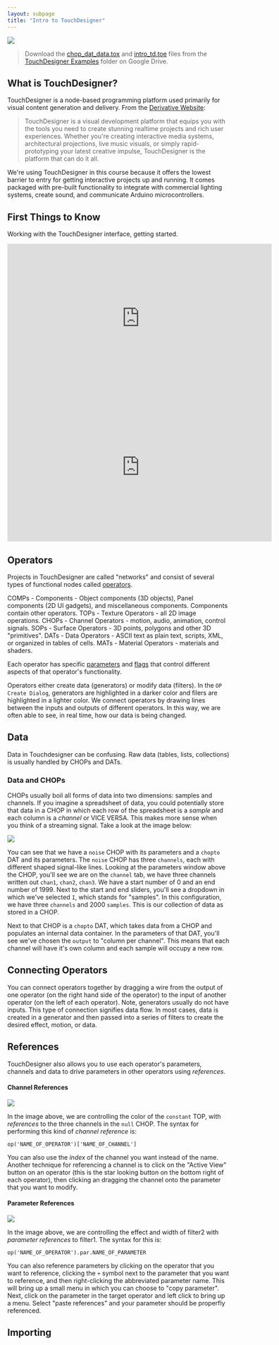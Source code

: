 ```yaml
---
layout: subpage
title: "Intro to TouchDesigner"
---
```


<img 
src="{{site.baseurl}}/assets/touchdesigner.png" 
style="max-width: 600px;" 
/>

> Download the [chop_dat_data.tox](https://drive.google.com/open?id=1F71l2Xh94vETsBxO1qEyLFkx1nxFazj7) and [intro_td.toe](https://drive.google.com/open?id=1tMGxQgNpjmRVDqkwoHmYm9SnjyOkx7BW) files from the [TouchDesigner Examples](https://drive.google.com/drive/folders/144ml7hfzFDR0Y7ZKa4WMo_aPQbVOkqTP?usp=sharing) folder on Google Drive.

## What is TouchDesigner?

TouchDesigner is a node-based programming platform used primarily for visual content generation and delivery. From the [Derivative Website](https://www.derivative.ca/):

> TouchDesigner is a visual development platform that equips you with the tools you need to create stunning realtime projects and rich user experiences. Whether you're creating interactive media systems, architectural projections, live music visuals, or simply rapid-prototyping your latest creative impulse, TouchDesigner is the platform that can do it all.

We're using TouchDesigner in this course because it offers the lowest barrier to entry for getting interactive projects up and running. It comes packaged with pre-built functionality to integrate with commercial lighting systems, create sound, and communicate Arduino microcontrollers.

## First Things to Know

Working with the TouchDesigner interface, getting started.

<iframe src="https://player.vimeo.com/video/160552892?color=fffffff&title=0&byline=0&portrait=0" width="600" height="338" frameborder="0" webkitallowfullscreen mozallowfullscreen allowfullscreen></iframe>

<iframe src="https://player.vimeo.com/video/168540270?color=fffffff&title=0&byline=0&portrait=0" width="600" height="338" frameborder="0" webkitallowfullscreen mozallowfullscreen allowfullscreen></iframe>

## Operators

Projects in TouchDesigner are called "networks" and consist of several types of functional nodes called [operators](https://docs.derivative.ca/index.php?title=Operator).

COMPs - Components - Object components (3D objects), Panel components (2D UI gadgets), and miscellaneous components. Components contain other operators.
TOPs - Texture Operators - all 2D image operations.
CHOPs - Channel Operators - motion, audio, animation, control signals.
SOPs - Surface Operators - 3D points, polygons and other 3D "primitives".
DATs - Data Operators - ASCII text as plain text, scripts, XML, or organized in tables of cells.
MATs - Material Operators - materials and shaders.

Each operator has specific [parameters](https://docs.derivative.ca/Parameter) and [flags](https://docs.derivative.ca/Flag) that control different aspects of that operator's functionality.

Operators either create data (generators) or modify data (filters). In the `OP Create Dialog`, generators are highlighted in a darker color and filers are highlighted in a lighter color. We connect operators by drawing lines between the inputs and outputs of different operators. In this way, we are often able to see, in real time, how our data is being changed.

## Data

Data in Touchdesigner can be confusing. Raw data (tables, lists, collections) is usually handled by CHOPs and DATs.

### Data and CHOPs

CHOPs usually boil all forms of data into two dimensions: samples and channels. If you imagine a spreadsheet of data, you could potentially store that data in a CHOP in which each row of the spreadsheet is a _sample_ and each column is a _channel_ or VICE VERSA. This makes more sense when you think of a streaming signal. Take a look at the image below:

<img
src="{{site.baseurl}}/assets/td_data.png"
style="max-width: 600px;"
/>

You can see that we have a `noise` CHOP with its parameters and a `chopto` DAT and its parameters. The `noise` CHOP has three `channels`, each with different shaped signal-like lines. Looking at the parameters window above the CHOP, you'll see we are on the `channel` tab, we have three channels written out `chan1`, `chan2`, `chan3`. We have a start number of 0 and an end number of 1999. Next to the start and end sliders, you'll see a dropdown in which we've selected `I`, which stands for "samples". In this configuration, we have three `channels` and 2000 `samples`. This is our collection of data as stored in a CHOP.

Next to that CHOP is a `chopto` DAT, which takes data from a CHOP and populates an internal data container. In the parameters of that DAT, you'll see we've chosen the `output` to "column per channel". This means that each channel will have it's own column and each sample will occupy a new row.

## Connecting Operators

You can connect operators together by dragging a wire from the output of one operator (on the right hand side of the operator) to the input of another operator (on the left of each operator). Note, generators usually do not have inputs. This type of connection signifies data flow. In most cases, data is created in a generator and then passed into a series of filters to create the desired effect, motion, or data.

## References

TouchDesigner also allows you to use each operator's parameters, channels and data to drive parameters in other operators using _references_.

#### Channel References

<img 
src="{{site.baseurl}}/assets/td_chan_reference.png" 
style="max-width: 600px;" 
/>

In the image above, we are controlling the color of the `constant` TOP, with _references_ to the three channels in the `null` CHOP. The syntax for performing this kind of _channel reference_ is:

`op('NAME_OF_OPERATOR')['NAME_OF_CHANNEL']`

You can also use the _index_ of the channel you want instead of the name. Another technique for referencing a channel is to click on the "Active View" button on an operator (this is the star looking button on the bottom right of each operator), then clicking an dragging the channel onto the parameter that you want to modify.

#### Parameter References

<img 
src="{{site.baseurl}}/assets/td_par_reference.png" 
style="max-width: 600px;" 
/>

In the image above, we are controlling the effect and width of filter2 with _parameter references_ to filter1. The syntax for this is:

`op('NAME_OF_OPERATOR').par.NAME_OF_PARAMETER`

You can also reference parameters by clicking on the operator that you want to reference, clicking the `+` symbol next to the parameter that you want to reference, and then right-clicking the abbreviated parameter name. This will bring up a small menu in which you can choose to "copy parameter". Next, click on the parameter in the target operator and left click to bring up a menu. Select "paste references" and your parameter should be properfly referenced.

## Importing
